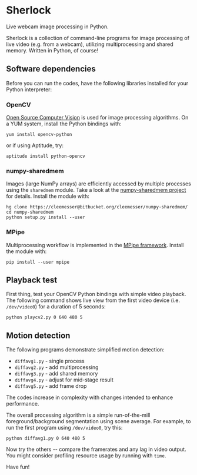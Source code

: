 Sherlock
========

Live webcam image processing in Python.

Sherlock is a collection of command-line programs for image processing of live video (e.g. from a webcam), utilizing multiprocessing and shared memory. 
Written in Python, of course!

Software dependencies
---------------------

Before you can run the codes, have the following libraries installed for your Python interpreter:

### OpenCV

[Open Source Computer Vision](http://opencv.org) is used for image processing algorithms. 
On a YUM system, install the Python bindings with:
```
yum install opencv-python
```
or if using Aptitude, try:
```
aptitude install python-opencv
```

### numpy-sharedmem

Images (large NumPy arrays) are efficiently accessed by multiple processes using the ``sharedmem`` module. 
Take a look at the [numpy-sharedmem project](http://bitbucket.org/cleemesser/numpy-sharedmem) for details.
Install the module with:
```
hg clone https://cleemesser@bitbucket.org/cleemesser/numpy-sharedmem/
cd numpy-sharedmem
python setup.py install --user
```

### MPipe

Multiprocessing workflow is implemented in the [MPipe framework](http://vmlaker.github.io/mpipe/concepts.html). 
Install the module with:
```
pip install --user mpipe
```

Playback test
-------------

First thing, test your OpenCV Python bindings with simple video playback. 
The following command shows live view from the first video device (i.e. ``/dev/video0``) for a duration of 5 seconds:
```
python playcv2.py 0 640 480 5
```

Motion detection
----------------

The following programs demonstrate simplified motion detection:

* ``diffavg1.py`` - single process
* ``diffavg2.py`` - add multiprocessing
* ``diffavg3.py`` - add shared memory
* ``diffavg4.py`` - adjust for mid-stage result
* ``diffavg5.py`` - add frame drop

The codes increase in complexity with changes intended to enhance performance. 

The overall processing algorithm is a simple run-of-the-mill foreground/background segmentation using scene average. 
For example, to run the first program using ``/dev/video0``, try this:
```
python diffavg1.py 0 640 480 5
```
Now try the others -- compare the framerates and any lag in video output. 
You might consider profiling resource usage by running with ``time``. 
 
Have fun!
